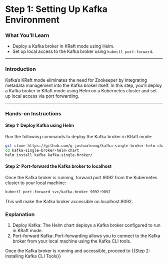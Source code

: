 # Step 1: Setting Up Kafka Environment

### What You’ll Learn
- Deploy a Kafka broker in KRaft mode using Helm.
- Set up local access to the Kafka broker using `kubectl port-forward`.

---

### Introduction
Kafka’s KRaft mode eliminates the need for Zookeeper by integrating metadata management into the Kafka broker itself. In this step, you’ll deploy a Kafka broker in KRaft mode using Helm on a Kubernetes cluster and set up local access via port forwarding.

---

### Hands-on Instructions

#### Step 1: Deploy Kafka using Helm
Run the following commands to deploy the Kafka broker in KRaft mode:

```bash
git clone https://github.com/q-joshualeong/kafka-single-broker-helm-chart.git
cd kafka-single-broker-helm-chart
helm install kafka kafka-single-broker/
```

#### Step 2: Port-forward the Kafka broker to localhost
Once the Kafka broker is running, forward port 9092 from the Kubernetes cluster to your local machine:

```bash
kubectl port-forward svc/kafka-broker 9092:9092
```
This will make the Kafka broker accessible on localhost:9092.


### Explanation
1. Deploy Kafka: The Helm chart deploys a Kafka broker configured to run in KRaft mode.
2. Port-forward Kafka: Port-forwarding allows you to connect to the Kafka broker from your local machine using the Kafka CLI tools.

Once the Kafka broker is running and accessible, proceed to {{Step 2: Installing Kafka CLI Tools}}
